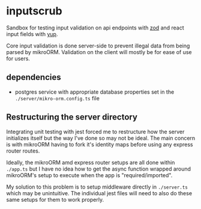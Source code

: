 # inputscrub
Sandbox for testing input validation on api endpoints with [zod](https://github.com/colinhacks/zod) and react input fields with [yup](https://github.com/jquense/yup).

Core input validation is done server-side to prevent illegal data from being parsed by mikroORM. Validation on the client will mostly be for ease of use for users.

dependencies
---
- postgres service with appropriate database properties set in the `./server/mikro-orm.config.ts` file

Restructuring the server directory
---
Integrating unit testing with jest forced me to restructure how the server initializes itself but the way I've done so may not be ideal.
The main concern is with mikroORM having to fork it's identity maps before using any express router routes.

Ideally, the mikroORM amd express router setups are all done within `./app.ts` but I have no idea how to get the async function wrapped around mikroORM's setup to execute when the app is "required/imported".

My solution to this problem is to setup middleware directly in `./server.ts` which may be unintuitive.
The individual jest files will need to also do these same setups for them to work properly. 
